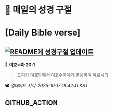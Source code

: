 # 🙏 매일의 성경 구절
# [Daily Bible verse]
## [![README에 성경구절 업데이트](https://github.com/DONGSUKA/first_test/actions/workflows/update-readme-bible.yml/badge.svg)](https://github.com/DONGSUKA/first_test/actions/workflows/update-readme-bible.yml)
<!-- START_BIBLE_VERSE -->
📖 **여호수아 20:1**
> 도피성 여호와께서 여호수아에게 말씀하여 이르시되

🕊️ _업데이트 시각: 2025-10-17 18:42:41 KST_
  <!-- END_BIBLE_VERSE -->
## GITHUB_ACTION
